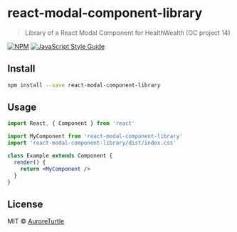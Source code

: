 # react-modal-component-library

> Library of a React Modal Component for HealthWealth (OC project 14)

[![NPM](https://img.shields.io/npm/v/react-modal-component-library.svg)](https://www.npmjs.com/package/react-modal-component-library) [![JavaScript Style Guide](https://img.shields.io/badge/code_style-standard-brightgreen.svg)](https://standardjs.com)

## Install

```bash
npm install --save react-modal-component-library
```

## Usage

```jsx
import React, { Component } from 'react'

import MyComponent from 'react-modal-component-library'
import 'react-modal-component-library/dist/index.css'

class Example extends Component {
  render() {
    return <MyComponent />
  }
}
```

## License

MIT © [AuroreTurtle](https://github.com/AuroreTurtle)

